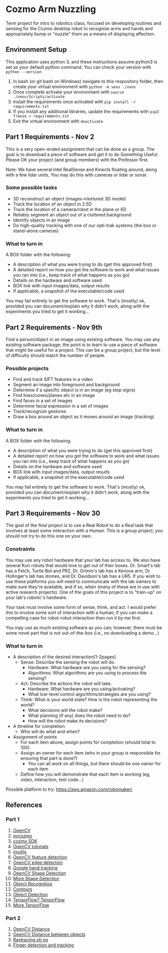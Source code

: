# Cozmo Arm Nuzzling
Term project for intro to robotics class, focused on developing routines and sensing for the Cozmo desktop robot to recognize arms and hands and appropriately bump or "nuzzle" them as a means of displaying affection.

## Environment Setup
This application uses python 3, and these instructions assume python3 is set as your default python command. You can check your version with ```python --version```

1. In bash (or git bash on Windows) navigate to this respository folder, then create your virtual environment with ```python -m venv ./venv```
2. Once complete activate your environment with ```source ./venv/Scripts/activate```
3. Install the requirements once activated with ```pip install -r requirements.txt```
4. If you install any additional libraries, update the requirements with ```pip3 freeze > requirements.txt```
5. Exit the virtual environment with ```deactivate```

## Part 1 Requirements - Nov 2
This is a very open-ended assignment that can be done as a group. The goal is to download a piece of software and get it to do Something Useful. Please OK your project (and group members) with the Professor first.

Note: We have several Intel RealSense and Kinects floating around, along with a few lidar units, You may do this with cameras or lidar or sonar.

### Some possible tasks
- 3D reconstruct an object (images->textured 3D model)
- Track the location of an object in 2.5D
- Track the location of a camera/robot in the plane or 6D
- Reliably segment an object out of a cluttered background
- Identify objects in an image
- Do high-quality tracking with one of our opti-trak systems (the box or stand-alone cameras)
 
### What to turn in
A BOX folder with the following:
- A description of what you were trying to do (get this approved first)
-  A detailed report on how you got the software to work and what issues you ran into (i.e., keep track of what happens as you go)
-  Details on the hardware and software used
-  BOX link with input images/data, output results
- If applicable, a snapshot of the executable/code used

You may fail entirely to get the software to work. That's (mostly) ok, provided you can document/explain *why* it didn't work, along with the experiments you tried to get it working...

## Part 2 Requirements - Nov 9th
Find a person/object in an image using existing software. You may use any existing software package; the point is to learn to use a piece of software that might be useful for a project. This can be a group project, but the level of difficulty should match the number of people.

### Possible projects
- Find and track SIFT features in a video
- Segment an image into foreground and background 
- Determine if a specific object is in an image (eg stop signs)
- Find lines/cones/planes etc in an image
- Find faces in a set of images
- Determine facial expression in a set of images 
- Track/recognize gestures
- Draw a box around an object as it moves around an image (tracking)

### What to turn in
A BOX folder with the following:
- A description of what you were trying to do (get this approved first)
- A detailed report on how you got the software to work and what issues you ran into (i.e., keep track of what happens as you go)
- Details on the hardware and software used
- BOX link with input images/data, output results
- If applicable, a snapshot of the executable/code used

You may fail entirely to get the software to work. That's (mostly) ok, provided you can document/explain *why* it didn't work, along with the experiments you tried to get it working...

## Part 3 Requirements - Nov 30
The goal of the final project is to use a Real Robot to do a Real task that involves at least some interaction with a Human. This is a group project; you should not try to do this one on your own.

### Constraints
You may use any robot hardware that your lab has access to. We also have several Kuri robots that would love to get out of their boxes. Dr. Smart's lab has a Fetch, Turtle Bot and PR2, Dr. Grimm's lab has a Kenova arm, Dr. Hollinger's lab has drones, and Dr. Davidson's lab has a UR5. If you wish to use these platforms you will need to communicate with the lab owners to make sure they're available, and if so, when (many of these are in use with active research projects). One of the goals of this project is to "train-up" on your lab's robotic's hardware.

Your task must involve some form of sense, think, and act. I would prefer this to involve some sort of interaction with a human; if you can make a compelling case for robot-robot interaction then run it by me first.

You may use as much existing software as you can; however, there must be some novel part that is not out-of-the-box (i.e., no downloading a demo...) 

### What to turn in
- A description of the desired interaction[1-2pages]
  - Sense: Describe the sensing the robot will do.
    - Hardware: What hardware are you using for the sensing?
    - Algorithms: What algorithms are you using to process the sensing?
  - Act: Describe the actions the robot will take.
    - Hardware: What hardware are you using/activating?
    - What low-level control algorithms/strategies are you using?
  - Think: What is your world state? How is the robot representing the world?
    - What decisions will the robot make?
    - What planning (if any) does the robot need to do?
    - How will the robot make its decisions?
- A timeline for completion
  - Who will do what and when?
- Assignment of points
  - For each item above, assign points for completion (should total to 100)
  - Assign an owner for each item (who in your group is responsible for ensuring that part is done?)
    - You can all work on all things, but there should be one *owner* for each item
  - Define how you will demonstrate that each item is working (eg, video, interaction, test code...)

Possible platform to try: https://aws.amazon.com/robomaker/


## References

### Part 1
1. [OpenCV](https://opencv.org/)
2. [pycozmo](https://github.com/zayfod/pycozmo/)
3. [cozmo SDK](http://cozmosdk.anki.com/docs/index.html)
4. [OpenCV tutorials](https://opencv-python-tutroals.readthedocs.io/en/latest/py_tutorials/py_tutorials.html)
5. [imutils](https://github.com/jrosebr1/imutils)
6. [OpenCV feature detection](https://docs.opencv.org/3.4/d7/d66/tutorial_feature_detection.html)
7. [OpenCV edge detection](https://docs.opencv.org/master/da/d22/tutorial_py_canny.html)
8. [Google hand tracking](https://ai.googleblog.com/2019/08/on-device-real-time-hand-tracking-with.html)
9. [OpenCV Shape Detection](https://www.pyimagesearch.com/2016/02/08/opencv-shape-detection/)
10. [More Shape Detection](https://hub.packtpub.com/opencv-detecting-edges-lines-shapes/)
11. [Object Recognition](https://towardsdatascience.com/extracting-circles-and-long-edges-from-images-using-opencv-and-python-236218f0fee4)
12. [Contours](https://towardsdatascience.com/edges-and-contours-basics-with-opencv-66d3263fd6d1)
13. [Object Detection](https://www.analyticsvidhya.com/blog/2018/06/understanding-building-object-detection-model-python/)
14. [TensorFlow? TensorFlow](https://towardsdatascience.com/object-detection-with-less-than-10-lines-of-code-using-python-2d28eebc5b11)
15. [More TensorFlow](https://stackabuse.com/object-detection-with-imageai-in-python/)

### Part 2
1. [OpenCV Distance](https://www.pyimagesearch.com/2015/01/19/find-distance-camera-objectmarker-using-python-opencv/)
2. [OpenCV Distance between objects](https://www.pyimagesearch.com/2016/04/04/measuring-distance-between-objects-in-an-image-with-opencv/)
3. [Raytracing oh no](https://medium.com/swlh/ray-tracing-from-scratch-in-python-41670e6a96f9)
4. [Finger detection and tracking](https://dev.to/amarlearning/finger-detection-and-tracking-using-opencv-and-python-586m)
